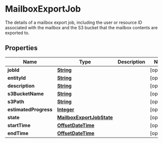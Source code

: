 

# MailboxExportJob

The details of a mailbox export job, including the user or resource ID associated with the mailbox and the S3 bucket that the mailbox contents are exported to.

## Properties

| Name | Type | Description | Notes |
|------------ | ------------- | ------------- | -------------|
|**jobId** | [**String**](String.md) |  |  [optional] |
|**entityId** | [**String**](String.md) |  |  [optional] |
|**description** | [**String**](String.md) |  |  [optional] |
|**s3BucketName** | [**String**](String.md) |  |  [optional] |
|**s3Path** | [**String**](String.md) |  |  [optional] |
|**estimatedProgress** | [**Integer**](Integer.md) |  |  [optional] |
|**state** | [**MailboxExportJobState**](MailboxExportJobState.md) |  |  [optional] |
|**startTime** | [**OffsetDateTime**](OffsetDateTime.md) |  |  [optional] |
|**endTime** | [**OffsetDateTime**](OffsetDateTime.md) |  |  [optional] |



